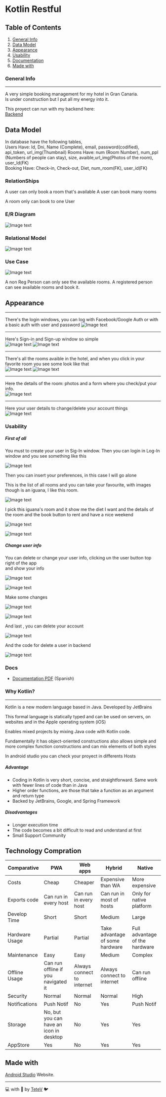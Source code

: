 # Kotlin Restful
## Table of Contents
1. [General Info](#general-info)
2. [Data Model](#data-model)
3. [Appearance](#appearance)
4. [Usability](#usability)
5. [Documentation](#docs)
6. [Made with](#technologies)
### General Info
***
A very simple booking management for my hotel in Gran Canaria. \
Is under construction but I put all my energy into it.

This proyect can run with my backend here: \
[Backend](https://github.com/TeteV/CRUDLumen)

## Data Model

In database have the following tables, \
Users Have: Id, Dni, Name (Complete), email, password(codified), api_token, url_img(Thumbnail)
Rooms Have: num (Room Number), num_ppl (Numbers of people can stay), size, avaible,url_img(Photos of the room), user_Id(FK)\
Booking Have: Check-in, Check-out, Diet, num_room(FK), user_id(FK)

### RelationShips
A user can only book a room that's available
A user can book  many rooms

A room only can book to one User

### E/R Diagram
![Image text](https://github.com/TeteV/AuthKotlin/blob/master/img/eR.JPG)

### Relational Model
![Image text](https://github.com/TeteV/AuthKotlin/blob/master/img/relational.JPG)

### Use Case
![Image text](https://github.com/TeteV/AuthKotlin/blob/master/img/CassoUso.jfif)

A non Reg Person can only see the available rooms.
A registered person can see available rooms and book it.

## Appearance
***
There's the login windows, you can log with Facebook/Google Auth or with a basic auth with user and password
![Image text](https://github.com/TeteV/AuthKotlin/blob/master/img/log-wind.JPG)

***
Here's Sign-in and Sign-up window so simple\
![Image text](https://github.com/TeteV/AuthKotlin/blob/master/img/sign-in.JPG)
![Image text](https://github.com/TeteV/AuthKotlin/blob/master/img/sign-up.JPG)
***

There's all the rooms avaible in the hotel, and when you click in your favorite room you see some look like that\
![Image text](https://github.com/TeteV/AuthKotlin/blob/master/img/search.JPG)
![Image text](https://github.com/TeteV/AuthKotlin/blob/master/img/searchead.JPG)

***
Here the details of the room: photos and a form where you check/put your info.\
![Image text](https://github.com/TeteV/AuthKotlin/blob/master/img/deatils.JPG)

***
Here your user details to change/delete your account things\
![Image text](https://github.com/TeteV/AuthKotlin/blob/master/img/user-deatils.JPG)
### Usability
##### First of all
You must to create your user in Sig-In window.
Then you can login in Log-In window and you see something like this

![Image text](https://github.com/TeteV/AuthKotlin/blob/master/img/succlog.JPG)

Then you can insert your preferences, in this case I will go alone

This is the list of all rooms and you can take your favourite, with images
though is an iguana, I like this room.

![Image text](https://github.com/TeteV/AuthKotlin/blob/master/img/iguana.JPG)

I pick this iguana's room and it show me the diet I want and the details of the room and the book button to rent and have a nice weekend

![Image text](https://github.com/TeteV/AuthKotlin/blob/master/img/fullpen.JPG)

![Image text](https://github.com/TeteV/AuthKotlin/blob/master/img/confirm.JPG)

##### Change user info
You can delete or change your user info, clicking un the user button top right of the app \
and show your info

![Image text](https://github.com/TeteV/AuthKotlin/blob/master/img/userinfo.JPG)

![Image text](https://github.com/TeteV/AuthKotlin/blob/master/img/userinfomysql.JPG)

Make some changes

![Image text](https://github.com/TeteV/AuthKotlin/blob/master/img/userinfoupdate.JPG)

![Image text](https://github.com/TeteV/AuthKotlin/blob/master/img/userinfoupdatemysql.JPG)

And last , you can delete your account

![Image text](https://github.com/TeteV/AuthKotlin/blob/master/img/deleteuser.JPG)

And the code for delete a user in backend

![Image text](https://github.com/TeteV/AuthKotlin/blob/master/img/deleteusercode.JPG)

### Docs
* [Documentation PDF](https://github.com/TeteV/hotelDocs/blob/master/docs/Documentacion.pdf) (Spanish)

### Why Kotlin?
***
Kotlin is a new modern language based in Java. Developed by JetBrains 

This formal language is statically typed and can be used on servers, on websites and in the Apple operating system (iOS)

Enables mixed projects by mixing Java code with Kotlin code.


Fundamentally it has object-oriented constructions also allows simple and more complex function constructions and can mix elements of both styles

In android studio you can check your proyect in differents Hosts 

##### Advantage
* Coding in Kotlin is very short, concise, and straightforward. Same work with fewer lines of code than in Java
* Higher order functions, are those that take a function as an argument and return type
* Backed by JetBrains, Google, and Spring Framework

##### Disadvantages
* Longer execution time
* The code becomes a bit difficult to read and understand at first
* Small Support Community


## Technology Compration

| Comparative | PWA | Web apps |  Hybrid | Native |
| ------------- | ------------- |------------- |------------- | ------------- |
| Costs  | Cheap | Cheaper | Expensive than WA  | More expensive  |
| Exports code | Can run in every host |Can run in every host | Can run in most of hosts  | Only for native platform |
| Develop Time | Short |Short  | Medium  | Large  |
| Hardware Usage | Partial |Partial  | Take advantage of some hardware | Full advantage of the hardware  |
| Maintenance  | Easy | Easy  | Medium  | Complex  |
| Offline Usage  | Can run offline if you navigated it |Always connect to internet  | Always connect to internet  | Can run offline  |
| Security  | Normal | Normal  | Normal  | High  |
| Notifications  | Push Notif |No  | Yes  | Push Notif  |
| Storage  | No, but you can have an icon in desktop |No  | Yes  | Yes  |
| AppStore  | Yes | No  | Yes  | Yes  |

## Made with
[Android Studio](https://developer.android.com/studio) Website.

****
💻 with 💜 by [TeteV](https://github.com/TeteV) 🐦
